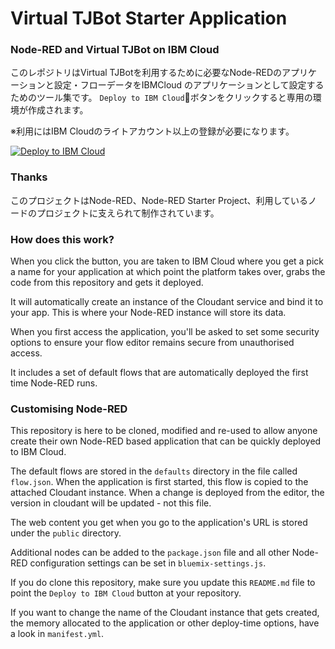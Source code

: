 Virtual TJBot Starter Application
====================================

### Node-RED and Virtual TJBot on IBM Cloud

このレポジトリはVirtual TJBotを利用するために必要なNode-REDのアプリケーションと設定・フローデータをIBMCloud のアプリケーションとして設定するためのツール集です。
`Deploy to IBM Cloud`ボタンをクリックすると専用の環境が作成されます。

※利用にはIBM Cloudのライトアカウント以上の登録が必要になります。

[![Deploy to IBM Cloud](https://cloud.ibm.com/devops/setup/deploy/button.png)](https://bluemix.net/deploy?repository=https://github.com/tjbotfan/virtual-tjbot-starter.git)


### Thanks

このプロジェクトはNode-RED、Node-RED Starter Project、利用しているノードのプロジェクトに支えられて制作されています。


### How does this work?

When you click the button, you are taken to IBM Cloud where you get a pick a name
for your application at which point the platform takes over, grabs the code from
this repository and gets it deployed.

It will automatically create an instance of the Cloudant service and bind it to
your app. This is where your Node-RED instance will store its data.

When you first access the application, you'll be asked to set some security options
to ensure your flow editor remains secure from unauthorised access.

It includes a set of default flows that are automatically deployed the first time
Node-RED runs.

### Customising Node-RED

This repository is here to be cloned, modified and re-used to allow anyone create
their own Node-RED based application that can be quickly deployed to IBM Cloud.

The default flows are stored in the `defaults` directory in the file called `flow.json`.
When the application is first started, this flow is copied to the attached Cloudant
instance. When a change is deployed from the editor, the version in cloudant will
be updated - not this file.

The web content you get when you go to the application's URL is stored under the
`public` directory.

Additional nodes can be added to the `package.json` file and all other Node-RED
configuration settings can be set in `bluemix-settings.js`.

If you do clone this repository, make sure you update this `README.md` file to point
the `Deploy to IBM Cloud` button at your repository.

If you want to change the name of the Cloudant instance that gets created, the memory
allocated to the application or other deploy-time options, have a look in `manifest.yml`.
